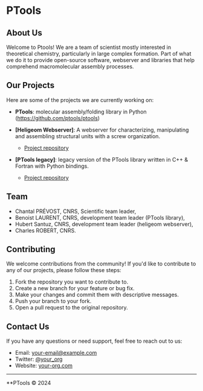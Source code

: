 # PTools

## About Us

Welcome to Ptools! 
We are a team of scientist mostly interested in theoretical chemistry, particularly in large complex formation.
Part of what we do it to provide open-source software, webserver and libraries that help comprehend macromolecular assembly processes.

## Our Projects

Here are some of the projects we are currently working on:

- **PTools**: molecular assembly/folding library in Python (https://github.com/ptools/ptools)

- **[Heligeom Webserver]**: A webserver for characterizing, manipulating and assembling structural units with a screw organization.
  - [Project repository](https://github.com/ptools/heligeom_webserver)

- **[PTools legacy]**: legacy version of the PTools library written in C++ & Fortran with Python bindings.
  - [Project repository](https://github.com/ptools/ptools-legacy)

## Team

- Chantal PRÉVOST, CNRS, Scientific team leader,
- Benoist LAURENT, CNRS, development team leader (PTools library),
- Hubert Santuz, CNRS, development team leader (heligeom webserver),
- Charles ROBERT, CNRS.

## Contributing

We welcome contributions from the community! If you'd like to contribute to any of our projects, please follow these steps:

1. Fork the repository you want to contribute to.
2. Create a new branch for your feature or bug fix.
3. Make your changes and commit them with descriptive messages.
4. Push your branch to your fork.
5. Open a pull request to the original repository.

## Contact Us

If you have any questions or need support, feel free to reach out to us:

- Email: [your-email@example.com](mailto:your-email@example.com)
- Twitter: [@your_org](https://twitter.com/your_org)
- Website: [your-org.com](https://your-org.com)

---

**PTools © 2024
